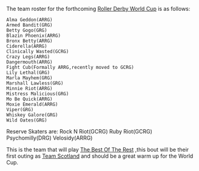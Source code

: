 <html><body><p>The team roster for the forthcoming <a href="http://bloodandthundermag.com/WorldCup2011.htm">Roller Derby World Cup</a> is as follows:

    Alma Geddon(ARRG)
    Armed Bandit(GRG)
    Betty Gogo(GRG)
    Blazin Phoenix(ARRG)
    Bronx Betty(ARRG)
    Ciderella(ARRG)
    Clinically Wasted(GCRG)
    Crazy Legs(ARRG)
    Dangermouth(ARRG)
    Fight Cub(Formally ARRG,recently moved to GCRG)
    Lily Lethal(GRG)
    Marla Mayhem(GRG)
    Marshall Lawless(GRG)
    Minnie Riot(ARRG)
    Mistress Malicious(GRG)
    Mo Be Quick(ARRG)
    Moxie Emerald(ARRG)
    Viper(GRG)
    Whiskey Galore(GRG)
    Wild Oates(GRG)

Reserve Skaters are:
    Rock N Riot(GCRG)
    Ruby Riot(GCRG)
    Psychomilly(DRG)
    Velosidy(ARRG)

This is the team that will play <a href="http://www.scottishrollerderbyblog.com/2011/08/22/team-scotland-vs-the-best-of-the-rest/">The Best Of The Rest</a> ,this bout will be their first outing as <a href="http://teamscotlandrollerderby.com">Team Scotland</a> and should be a great warm up for the World Cup.</p></body></html>
